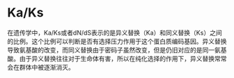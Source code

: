 # Ka/Ks

在遗传学中，Ka/Ks或者dN/dS表示的是异义替换（Ka）和同义替换（Ks）之间的比例。这个比例可以判断是否有选择压力作用于这个蛋白质编码基因。异义替换导致氨基酸的改变，而同义替换由于密码子虽然改变，但是仍旧对应的是同一氨基酸。由于异义替换往往对于生命体有害，所以在纯化选择的作用下，异义替换常常会在群体中被逐渐消灭。